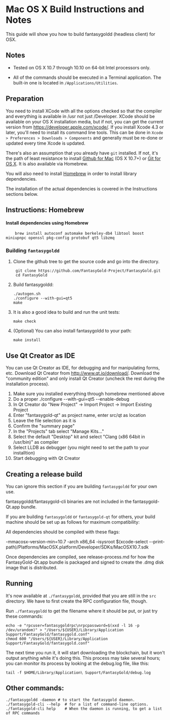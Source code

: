 Mac OS X Build Instructions and Notes
====================================
This guide will show you how to build fantasygoldd (headless client) for OSX.

Notes
-----

* Tested on OS X 10.7 through 10.10 on 64-bit Intel processors only.

* All of the commands should be executed in a Terminal application. The
built-in one is located in `/Applications/Utilities`.

Preparation
-----------

You need to install XCode with all the options checked so that the compiler
and everything is available in /usr not just /Developer. XCode should be
available on your OS X installation media, but if not, you can get the
current version from https://developer.apple.com/xcode/. If you install
Xcode 4.3 or later, you'll need to install its command line tools. This can
be done in `Xcode > Preferences > Downloads > Components` and generally must
be re-done or updated every time Xcode is updated.

There's also an assumption that you already have `git` installed. If
not, it's the path of least resistance to install [Github for Mac](https://mac.github.com/)
(OS X 10.7+) or
[Git for OS X](https://code.google.com/p/git-osx-installer/). It is also
available via Homebrew.

You will also need to install [Homebrew](http://brew.sh) in order to install library
dependencies.

The installation of the actual dependencies is covered in the Instructions
sections below.

Instructions: Homebrew
----------------------

#### Install dependencies using Homebrew

        brew install autoconf automake berkeley-db4 libtool boost miniupnpc openssl pkg-config protobuf qt5 libzmq

### Building `fantasygoldd`

1. Clone the github tree to get the source code and go into the directory.

        git clone https://github.com/FantasyGold-Project/FantasyGold.git
        cd FantasyGold

2.  Build fantasygoldd:

        ./autogen.sh
        ./configure --with-gui=qt5
        make

3.  It is also a good idea to build and run the unit tests:

        make check

4.  (Optional) You can also install fantasygoldd to your path:

        make install

Use Qt Creator as IDE
------------------------
You can use Qt Creator as IDE, for debugging and for manipulating forms, etc.
Download Qt Creator from http://www.qt.io/download/. Download the "community edition" and only install Qt Creator (uncheck the rest during the installation process).

1. Make sure you installed everything through homebrew mentioned above
2. Do a proper ./configure --with-gui=qt5 --enable-debug
3. In Qt Creator do "New Project" -> Import Project -> Import Existing Project
4. Enter "fantasygold-qt" as project name, enter src/qt as location
5. Leave the file selection as it is
6. Confirm the "summary page"
7. In the "Projects" tab select "Manage Kits..."
8. Select the default "Desktop" kit and select "Clang (x86 64bit in /usr/bin)" as compiler
9. Select LLDB as debugger (you might need to set the path to your installtion)
10. Start debugging with Qt Creator

Creating a release build
------------------------
You can ignore this section if you are building `fantasygoldd` for your own use.

fantasygoldd/fantasygold-cli binaries are not included in the fantasygold-Qt.app bundle.

If you are building `fantasygoldd` or `fantasygold-qt` for others, your build machine should be set up
as follows for maximum compatibility:

All dependencies should be compiled with these flags:

 -mmacosx-version-min=10.7
 -arch x86_64
 -isysroot $(xcode-select --print-path)/Platforms/MacOSX.platform/Developer/SDKs/MacOSX10.7.sdk

Once dependencies are compiled, see release-process.md for how the FantasyGold-Qt.app
bundle is packaged and signed to create the .dmg disk image that is distributed.

Running
-------

It's now available at `./fantasygoldd`, provided that you are still in the `src`
directory. We have to first create the RPC configuration file, though.

Run `./fantasygoldd` to get the filename where it should be put, or just try these
commands:

    echo -e "rpcuser=fantasygoldrpc\nrpcpassword=$(xxd -l 16 -p /dev/urandom)" > "/Users/${USER}/Library/Application Support/FantasyGold/fantasygold.conf"
    chmod 600 "/Users/${USER}/Library/Application Support/FantasyGold/fantasygold.conf"

The next time you run it, it will start downloading the blockchain, but it won't
output anything while it's doing this. This process may take several hours;
you can monitor its process by looking at the debug.log file, like this:

    tail -f $HOME/Library/Application\ Support/FantasyGold/debug.log

Other commands:
-------

    ./fantasygoldd -daemon # to start the fantasygold daemon.
    ./fantasygold-cli --help  # for a list of command-line options.
    ./fantasygold-cli help    # When the daemon is running, to get a list of RPC commands
